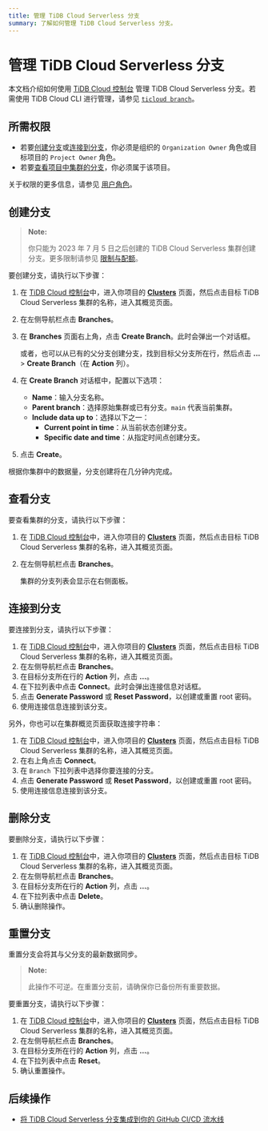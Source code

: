 ```yaml
---
title: 管理 TiDB Cloud Serverless 分支
summary: 了解如何管理 TiDB Cloud Serverless 分支。
---
```


# 管理 TiDB Cloud Serverless 分支

本文档介绍如何使用 [TiDB Cloud 控制台](https://tidbcloud.com) 管理 TiDB Cloud Serverless 分支。若需使用 TiDB Cloud CLI 进行管理，请参见 [`ticloud branch`](/tidb-cloud/ticloud-branch-create.md)。

## 所需权限

- 若要[创建分支](#create-a-branch)或[连接到分支](#connect-to-a-branch)，你必须是组织的 `Organization Owner` 角色或目标项目的 `Project Owner` 角色。
- 若要[查看项目中集群的分支](#create-a-branch)，你必须属于该项目。

关于权限的更多信息，请参见 [用户角色](/tidb-cloud/manage-user-access.md#user-roles)。

## 创建分支

> **Note:**
>
> 你只能为 2023 年 7 月 5 日之后创建的 TiDB Cloud Serverless 集群创建分支。更多限制请参见 [限制与配额](/tidb-cloud/branch-overview.md#limitations-and-quotas)。

要创建分支，请执行以下步骤：

1. 在 [TiDB Cloud 控制台](https://tidbcloud.com/)中，进入你项目的 [**Clusters**](https://tidbcloud.com/project/clusters) 页面，然后点击目标 TiDB Cloud Serverless 集群的名称，进入其概览页面。
2. 在左侧导航栏点击 **Branches**。
3. 在 **Branches** 页面右上角，点击 **Create Branch**。此时会弹出一个对话框。

    或者，也可以从已有的父分支创建分支，找到目标父分支所在行，然后点击 **...** > **Create Branch**（在 **Action** 列）。

4. 在 **Create Branch** 对话框中，配置以下选项：

    - **Name**：输入分支名称。
    - **Parent branch**：选择原始集群或已有分支。`main` 代表当前集群。
    - **Include data up to**：选择以下之一：
        - **Current point in time**：从当前状态创建分支。
        - **Specific date and time**：从指定时间点创建分支。

5. 点击 **Create**。

根据你集群中的数据量，分支创建将在几分钟内完成。

## 查看分支

要查看集群的分支，请执行以下步骤：

1. 在 [TiDB Cloud 控制台](https://tidbcloud.com/)中，进入你项目的 [**Clusters**](https://tidbcloud.com/project/clusters) 页面，然后点击目标 TiDB Cloud Serverless 集群的名称，进入其概览页面。
2. 在左侧导航栏点击 **Branches**。

    集群的分支列表会显示在右侧面板。

## 连接到分支

要连接到分支，请执行以下步骤：

1. 在 [TiDB Cloud 控制台](https://tidbcloud.com/)中，进入你项目的 [**Clusters**](https://tidbcloud.com/project/clusters) 页面，然后点击目标 TiDB Cloud Serverless 集群的名称，进入其概览页面。
2. 在左侧导航栏点击 **Branches**。
3. 在目标分支所在行的 **Action** 列，点击 **...**。
4. 在下拉列表中点击 **Connect**。此时会弹出连接信息对话框。
5. 点击 **Generate Password** 或 **Reset Password**，以创建或重置 root 密码。
6. 使用连接信息连接到该分支。

另外，你也可以在集群概览页面获取连接字符串：

1. 在 [TiDB Cloud 控制台](https://tidbcloud.com/)中，进入你项目的 [**Clusters**](https://tidbcloud.com/project/clusters) 页面，然后点击目标 TiDB Cloud Serverless 集群的名称，进入其概览页面。
2. 在右上角点击 **Connect**。
3. 在 `Branch` 下拉列表中选择你要连接的分支。
4. 点击 **Generate Password** 或 **Reset Password**，以创建或重置 root 密码。
5. 使用连接信息连接到该分支。

## 删除分支

要删除分支，请执行以下步骤：

1. 在 [TiDB Cloud 控制台](https://tidbcloud.com/)中，进入你项目的 [**Clusters**](https://tidbcloud.com/project/clusters) 页面，然后点击目标 TiDB Cloud Serverless 集群的名称，进入其概览页面。
2. 在左侧导航栏点击 **Branches**。
3. 在目标分支所在行的 **Action** 列，点击 **...**。
4. 在下拉列表中点击 **Delete**。
5. 确认删除操作。

## 重置分支

重置分支会将其与父分支的最新数据同步。

> **Note:**
> 
> 此操作不可逆。在重置分支前，请确保你已备份所有重要数据。

要重置分支，请执行以下步骤：

1. 在 [TiDB Cloud 控制台](https://tidbcloud.com/)中，进入你项目的 [**Clusters**](https://tidbcloud.com/project/clusters) 页面，然后点击目标 TiDB Cloud Serverless 集群的名称，进入其概览页面。
2. 在左侧导航栏点击 **Branches**。
3. 在目标分支所在行的 **Action** 列，点击 **...**。
4. 在下拉列表中点击 **Reset**。
5. 确认重置操作。

## 后续操作

- [将 TiDB Cloud Serverless 分支集成到你的 GitHub CI/CD 流水线](/tidb-cloud/branch-github-integration.md)